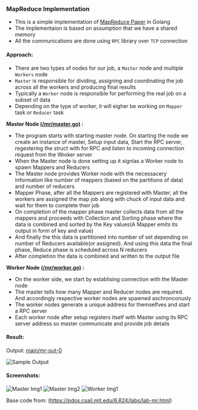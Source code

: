 ### MapReduce Implementation
- This is a simple implementation of [MapReduce Paper](https://static.googleusercontent.com/media/research.google.com/en//archive/mapreduce-osdi04.pdf) in Golang
- The implementaion is based on assumption that we have a shared memory
- All the communications are done using `RPC` library over `TCP` connection

#### Approach:
- There are two types of nodes for our job, a `Master` node and multiple `Workers` node
- `Master` is responsible for dividing, assigning and coordinating the job across all the workers and producing final results
- Typically a `Worker` node is responsible for performing the real job on a subset of data
- Depending on the type of worker, it will eigher be working on `Mapper` task or `Reducer` task
 
**Master Node [(/mr/master.go)](https://github.com/sanketpr/MapReduce-Golang-InProgress-/blob/master/src/mr/master.go) :**
- The program starts with starting master node. On starting the node we create an instance of master, Setup input data, Start the RPC server, regestering the struct with for RPC and listen to incoming connection request from the Wroker server
- When the Master node is done setting up it signlas a Worker node to spawn Mappers and Reducers 
- The Master node provides Worker node with the necessacery information like number of mappers (based on the partitions of data) and number of reducers 
- Mapper Phase, after all the Mappers are registered with Master, all the workers are assigned the map job along with chuck of input data and wait for them to complete their job
- On completion of the mapper phase master collects data from all the mappers and proceeds with Collection and Sorting phase
where the data is combined and sorted by the Key values(A Mapper emits its output in form of key and value)
- And finally the this data is partitioned into number of set depending on number of Reducers available(or assigned). And using this data the final phase, Reduce phase is scheduled across N reducers
- After completion the data is combined and written to the output file


**Worker Node [(/mr/worker.go)](https://github.com/sanketpr/MapReduce-Golang-InProgress-/blob/master/src/mr/worker.go) :**
- On the worker side, we start by establising connection with the Master node
- The master tells how many Mapper and Reducer nodes are required. And accordingly respective worker nodes are spawned aschronconusly
- The worker nodes generate a unique address for themselfves and start a RPC server
- Each worker node after setup registers itself with Master using its RPC server address so master communicate and provide job details

#### Result: 
Output: [main/mr-out-0](https://github.com/sanketpr/MapReduce-Golang-InProgress-/blob/master/src/main/mr-out-0)

![Sample Output](https://github.com/sanketpr/MapReduce-Golang-InProgress-/blob/master/src/main/Screenshots/Sample_Output.png)


#### Screenshots:
![Master Img1](https://github.com/sanketpr/MapReduce-Golang-InProgress-/blob/master/src/main/Screenshots/Master-IMG1.png)
![Master Img2](https://github.com/sanketpr/MapReduce-Golang-InProgress-/blob/master/src/main/Screenshots/Master-IMG2.png)
![Worker Img1](https://github.com/sanketpr/MapReduce-Golang-InProgress-/blob/master/src/main/Screenshots/Worker-IMG1.png)







Base code from: (https://pdos.csail.mit.edu/6.824/labs/lab-mr.html)
